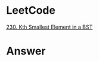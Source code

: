 # LeetCode
[230. Kth Smallest Element in a BST](https://leetcode.com/problems/kth-smallest-element-in-a-bst/)

# Answer
```Cpp

``` 